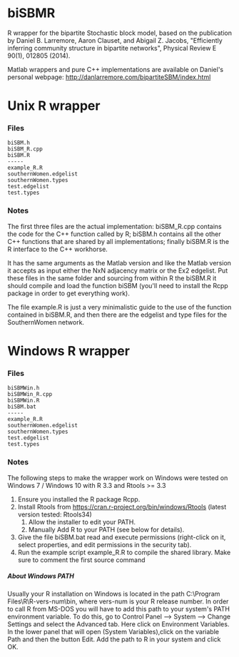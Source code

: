 # biSBMR
R wrapper for the bipartite Stochastic block model, based on the publication by Daniel B. Larremore, Aaron Clauset, 
and Abigail Z. Jacobs, "Efficiently inferring community structure in bipartite networks", Physical Review E 90(1), 012805 (2014). 

Matlab wrappers and pure C++ implementations are available on Daniel's personal webpage: http://danlarremore.com/bipartiteSBM/index.html

# Unix R wrapper

### Files 

	biSBM.h
	biSBM_R.cpp
	biSBM.R
	-----
	example_R.R
	southernWomen.edgelist
	southernWomen.types
	test.edgelist
	test.types


### Notes
The first three files are the actual implementation: biSBM_R.cpp contains the code for the C++ function called by R; biSBM.h contains all the other C++ functions that are shared by all implementations; finally biSBM.R is the R interface to the C++ workhorse. 

It has the same arguments as the Matlab version and like the Matlab version it accepts as input either the NxN adjacency matrix or the Ex2 edgelist. Put these files in the same folder and sourcing from within R the biSBM.R it should compile and load the function biSBM (you'll need to install the Rcpp package in order to get everything work). 

The file example.R is just a very minimalistic guide to the use of the function contained in biSBM.R, and then there are the edgelist and type files for the SouthernWomen network.

# Windows R wrapper

### Files 

	biSBMWin.h
	biSBMWin_R.cpp
	biSBMWin.R
	biSBM.bat
	-----
	example_R.R
	southernWomen.edgelist
	southernWomen.types
	test.edgelist
	test.types
### Notes

The following steps to make the wrapper work on Windows were tested on Windows 7 / Windows 10 with R 3.3 and Rtools >= 3.3

1. Ensure you installed the R package Rcpp.
2. Install Rtools from https://cran.r-project.org/bin/windows/Rtools (latest version tested: Rtools34)
   1. Allow the installer to edit your PATH. 
   2. Manually Add R to your PATH (see below for details). 
3. Give the file biSBM.bat read and execute permissions (right-click on it, select properties, and edit permissions in the security tab).
4. Run the example script example_R.R to compile the shared library. Make sure to comment the first source command 
##### About Windows PATH

Usually your R installation on Windows is located in the path C:\Program Files\R\R-vers-num\bin, where vers-num is your R release number. In order to call R from MS-DOS you will have to add this path to your system's PATH environment variable. 
To do this, go to Control Panel --> System --> Change Settings and select the Advanced tab. 
Here click on Environment Variables. In the lower panel that will open (System Variables),click on the variable Path and then the button Edit. Add the path to R in your system and click OK.
